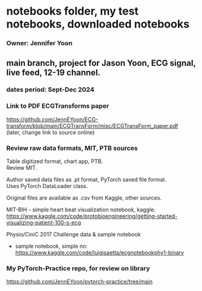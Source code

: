 # notebooks folder, my test notebooks, downloaded notebooks  
### Owner: Jennifer Yoon  
## main branch, project for Jason Yoon, ECG signal, live feed, 12-19 channel.  
### dates period: Sept-Dec 2024   

### Link to PDF ECGTransforms paper  
https://github.com/JennEYoon/ECG-transform/blob/main/ECGTransForm/misc/ECGTransForm_paper.pdf  
(later, change link to source online)

### Review raw data formats, MIT, PTB sources  

Table digitized format, chart app, PTB.  
Review MIT.  

Author saved data files as .pt format, PyTorch saved file format.  
Uses PyTorch DataLoader class.  

Original files are available as .csv  from Kaggle, other sources.  

MIT-BIH - simple heart beat visualization notebook, kaggle:  
https://www.kaggle.com/code/protobioengineering/getting-started-visualizing-patient-100-s-ecg  

Physio/CiniC 2017 Challenge data & sample notebook

 * sample notebook, simple nn: https://www.kaggle.com/code/luigisaetta/ecgnotebookphy1-binary 

### My PyTorch-Practice repo, for review on library  
https://github.com/JennEYoon/pytorch-practice/tree/main  
